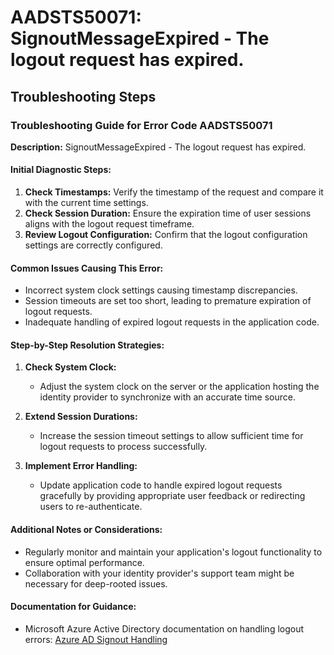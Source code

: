 
# AADSTS50071: SignoutMessageExpired - The logout request has expired.


## Troubleshooting Steps
### Troubleshooting Guide for Error Code AADSTS50071
**Description:** SignoutMessageExpired - The logout request has expired.

#### Initial Diagnostic Steps:
1. **Check Timestamps:** Verify the timestamp of the request and compare it with the current time settings.
2. **Check Session Duration:** Ensure the expiration time of user sessions aligns with the logout request timeframe.
3. **Review Logout Configuration:** Confirm that the logout configuration settings are correctly configured.

#### Common Issues Causing This Error:
- Incorrect system clock settings causing timestamp discrepancies.
- Session timeouts are set too short, leading to premature expiration of logout requests.
- Inadequate handling of expired logout requests in the application code.

#### Step-by-Step Resolution Strategies:
1. **Check System Clock:**
   - Adjust the system clock on the server or the application hosting the identity provider to synchronize with an accurate time source.
   
2. **Extend Session Durations:**
   - Increase the session timeout settings to allow sufficient time for logout requests to process successfully.
   
3. **Implement Error Handling:**
   - Update application code to handle expired logout requests gracefully by providing appropriate user feedback or redirecting users to re-authenticate.

#### Additional Notes or Considerations:
- Regularly monitor and maintain your application's logout functionality to ensure optimal performance.
- Collaboration with your identity provider's support team might be necessary for deep-rooted issues.

#### Documentation for Guidance:
- Microsoft Azure Active Directory documentation on handling logout errors: [Azure AD Signout Handling](https://docs.microsoft.com/en-us/azure/active-directory/develop/v2-protocols-oidc#error-handling)